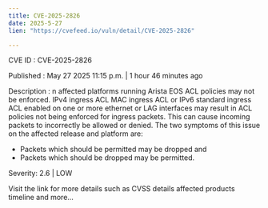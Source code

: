 ```yaml
---
title: CVE-2025-2826
date: 2025-5-27
lien: "https://cvefeed.io/vuln/detail/CVE-2025-2826"

---
```


CVE ID : CVE-2025-2826

Published :  May 27
2025
11:15 p.m. | 1 hour
46 minutes ago

Description : n affected platforms running Arista EOS
ACL policies may not be enforced. IPv4 ingress ACL
MAC ingress ACL
or IPv6 standard ingress ACL enabled on one or more ethernet or LAG interfaces may result in ACL policies not being enforced for ingress packets. This can cause incoming packets to incorrectly be allowed or denied. The two symptoms of this issue on the affected release and platform are:

  *  Packets which should be permitted may be dropped and
*  Packets which should be dropped may be permitted.

Severity: 2.6 | LOW

Visit the link for more details
such as CVSS details
affected products
timeline
and more...
